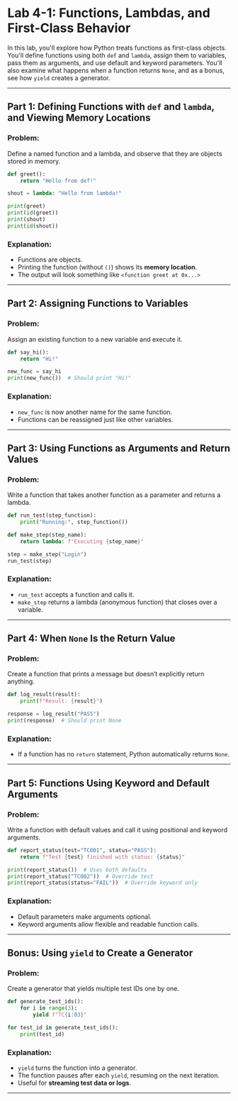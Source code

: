 # Lab 4-1: Functions, Lambdas, and First-Class Behavior

In this lab, you'll explore how Python treats functions as first-class objects. You'll define functions using both `def` and `lambda`, assign them to variables, pass them as arguments, and use default and keyword parameters. You'll also examine what happens when a function returns `None`, and as a bonus, see how `yield` creates a generator.

---

## Part 1: Defining Functions with `def` and `lambda`, and Viewing Memory Locations

###  Problem:
Define a named function and a lambda, and observe that they are objects stored in memory.

```python
def greet():
    return "Hello from def!"

shout = lambda: "Hello from lambda!"

print(greet)
print(id(greet))
print(shout)
print(id(shout))
```

### Explanation:
- Functions are objects.
- Printing the function (without `()`) shows its **memory location**.
- The output will look something like `<function greet at 0x...>`

---

## Part 2: Assigning Functions to Variables

### Problem:
Assign an existing function to a new variable and execute it.

```python
def say_hi():
    return "Hi!"

new_func = say_hi
print(new_func())  # Should print "Hi!"
```

### Explanation:
- `new_func` is now another name for the same function.
- Functions can be reassigned just like other variables.

---

## Part 3: Using Functions as Arguments and Return Values

### Problem:
Write a function that takes another function as a parameter and returns a lambda.

```python
def run_test(step_function):
    print("Running:", step_function())

def make_step(step_name):
    return lambda: f"Executing {step_name}"

step = make_step("Login")
run_test(step)
```

###  Explanation:
- `run_test` accepts a function and calls it.
- `make_step` returns a lambda (anonymous function) that closes over a variable.

---

## Part 4: When `None` Is the Return Value

### Problem:
Create a function that prints a message but doesn’t explicitly return anything.

```python
def log_result(result):
    print(f"Result: {result}")

response = log_result("PASS")
print(response)  # Should print None
```

### Explanation:
- If a function has no `return` statement, Python automatically returns `None`.

---

## Part 5: Functions Using Keyword and Default Arguments

### Problem:
Write a function with default values and call it using positional and keyword arguments.

```python
def report_status(test="TC001", status="PASS"):
    return f"Test {test} finished with status: {status}"

print(report_status())  # Uses both defaults
print(report_status("TC002"))  # Override test
print(report_status(status="FAIL"))  # Override keyword only
```

### Explanation:
- Default parameters make arguments optional.
- Keyword arguments allow flexible and readable function calls.

---

## Bonus: Using `yield` to Create a Generator

### Problem:
Create a generator that yields multiple test IDs one by one.

```python
def generate_test_ids():
    for i in range(3):
        yield f"TC{i:03}"

for test_id in generate_test_ids():
    print(test_id)
```

### Explanation:
- `yield` turns the function into a generator.
- The function pauses after each `yield`, resuming on the next iteration.
- Useful for **streaming test data or logs**.

---

